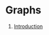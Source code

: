 # Graphs

1. [Introduction](https://github.com/akankshaSha/Learning-Data-Structure-Algorithms/tree/main/Graph/Introduction%20To%20Graphs)

